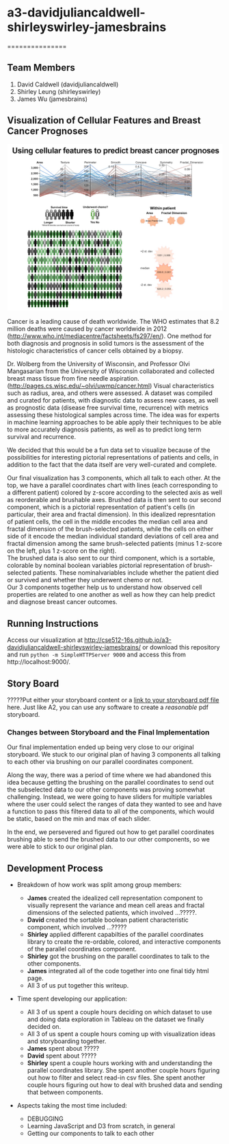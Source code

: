 # a3-davidjuliancaldwell-shirleyswirley-jamesbrains
===============

## Team Members

1. David Caldwell (davidjuliancaldwell)
2. Shirley Leung (shirleyswirley)
3. James Wu (jamesbrains)

## Visualization of Cellular Features and Breast Cancer Prognoses

![Thumbnail](vispreview.jpg)

Cancer is a leading cause of death worldwide. The WHO estimates that 8.2 million deaths were caused by cancer worldwide in 2012 (http://www.who.int/mediacentre/factsheets/fs297/en/).  One method for both diagnosis and prognosis in solid tumors is the assessment of the histologic characteristics of cancer cells obtained by a biopsy.

Dr. Wolberg from the University of Wisconsin, and Professor Olvi Mangasarian from the University of Wisconsin collaborated and collected breast mass tissue from fine needle aspiration. (http://pages.cs.wisc.edu/~olvi/uwmp/cancer.html) Visual characteristics such as radius, area, and others were assessed. A dataset was compiled and curated for patients, with diagnostic data to assess new cases, as well as prognostic data (disease free survival time, recurrence) with metrics assessing these histological samples across time. The idea was for experts in machine learning approaches to be able apply their techniques to be able to more accurately diagnosis patients, as well as to predict long term survival and recurrence.

We decided that this would be a fun data set to visualize because of the possibilities for interesting pictorial representations of patients and cells, in addition to the fact that the data itself are very well-curated and complete.

Our final visualization has 3 components, which all talk to each other. At the top, we have a parallel coordinates chart with lines (each corresponding to a different patient) colored by z-score according to the selected axis as well as reorderable and brushable axes.
Brushed data is then sent to our second component, which is a pictorial representation of patient's cells (in particular, their area and fractal dimension).
In this idealized represntation of patient cells, the cell in the middle encodes the median cell area and fractal dimension of the brush-selected patients, while the cells on either side of it encode the median individual standard deviations of cell area and fractal dimension among the same brush-selected patients (minus 1 z-score on the left, plus 1 z-score on the right).     
The brushed data is also sent to our third component, which is a sortable, colorable by nominal boolean variables pictorial representation of brush-selected patients. These nominalvariables include whether the patient died or survived and whether they underwent chemo or not.   
Our 3 components together help us to understand how observed cell properties are related to one another as well as how they can help predict and diagnose breast cancer outcomes.  

## Running Instructions

Access our visualization at http://cse512-16s.github.io/a3-davidjuliancaldwell-shirleyswirley-jamesbrains/ or download this repository and run `python -m SimpleHTTPServer 9000` and access this from http://localhost:9000/.

## Story Board

?????Put either your storyboard content or a [link to your storyboard pdf file](storyboard.pdf?raw=true) here. Just like A2, you can use any software to create a *reasonable* pdf storyboard.

### Changes between Storyboard and the Final Implementation

Our final implementation ended up being very close to our original storyboard. We stuck to our original plan of having 3 components all talking to each other via brushing on our parallel coordinates component.

Along the way, there was a period of time where we had abandoned this idea because getting the brushing on the parallel coordinates to send out the subselected data to our other components was proving somewhat challenging. Instead, we were going to have sliders for multiple variables where the user could select the ranges of data they wanted to see and have a function to pass this filtered data to all of the components, which would be static, based on the min and max of each slider.   

In the end, we persevered and figured out how to get parallel coordinates brushing able to send the brushed data to our other components, so we were able to stick to our original plan. 

## Development Process

* Breakdown of how work was split among group members:
  * **James** created the idealized cell representation component to visually represent the variance and mean cell areas and fractal dimensions of the selected patients, which involved ...?????. 
  * **David** created the sortable boolean patient characteristic component, which involved ...?????
  * **Shirley** applied different capabilties of the parallel coordinates library to create the re-ordable, colored, and interactive components of the parallel coordinates component.
  * **Shirley** got the brushing on the parallel coordinates to talk to the other components.
  * **James** integrated all of the code together into one final tidy html page.
  * All 3 of us put together this writeup. 

* Time spent developing our application:
  * All 3 of us spent a couple hours deciding on which dataset to use and doing data exploration in Tableau on the dataset we finally decided on. 
  * All 3 of us spent a couple hours coming up with visualization ideas and storyboarding together.
  * **James** spent about ????? 
  * **David** spent about ?????
  * **Shirley** spent a couple hours working with and understanding the parallel coordinates library. She spent another couple hours figuring out how to filter and select read-in csv files. She spent another couple hours figuring out how to deal with brushed data and sending that between components. 

* Aspects taking the most time included:
  * DEBUGGING
  * Learning JavaScript and D3 from scratch, in general
  * Getting our components to talk to each other
